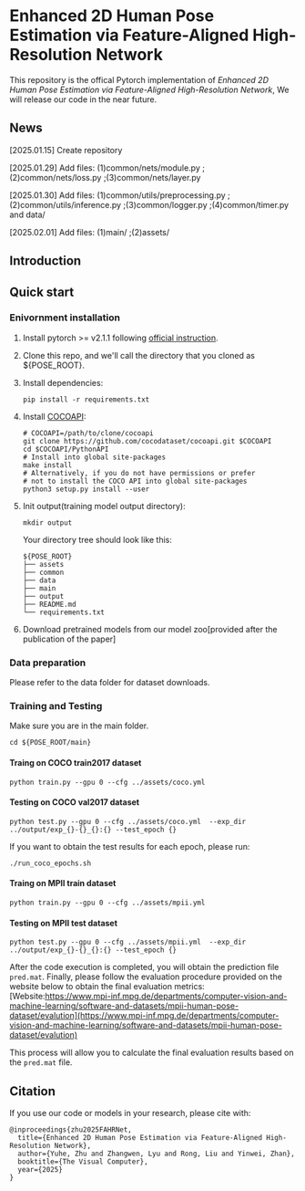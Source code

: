# Enhanced 2D Human Pose Estimation via Feature-Aligned High-Resolution Network

This repository is the offical Pytorch implementation of _Enhanced 2D Human Pose Estimation via Feature-Aligned High-Resolution Network_, We will release our code in the near future.
## News
[2025.01.15] Create repository

[2025.01.29] Add files: (1)common/nets/module.py ;(2)common/nets/loss.py ;(3)common/nets/layer.py

[2025.01.30] Add files: (1)common/utils/preprocessing.py ;(2)common/utils/inference.py ;(3)common/logger.py ;(4)common/timer.py and data/

[2025.02.01] Add files: (1)main/ ;(2)assets/

## Introduction


## Quick start

### Enivornment installation
1. Install pytorch >= v2.1.1 following [official instruction](https://pytorch.org/).

2. Clone this repo, and we'll call the directory that you cloned as ${POSE_ROOT}.

3. Install dependencies:
   ```
   pip install -r requirements.txt
   ```
4. Install [COCOAPI](https://github.com/cocodataset/cocoapi):
   ```
   # COCOAPI=/path/to/clone/cocoapi
   git clone https://github.com/cocodataset/cocoapi.git $COCOAPI
   cd $COCOAPI/PythonAPI
   # Install into global site-packages
   make install
   # Alternatively, if you do not have permissions or prefer
   # not to install the COCO API into global site-packages
   python3 setup.py install --user
   ```
5. Init output(training model output directory):
   
   ```
   mkdir output
   ```
   Your directory tree should look like this:

   ```
   ${POSE_ROOT}
   ├── assets
   ├── common
   ├── data
   ├── main
   ├── output
   ├── README.md
   └── requirements.txt
   ```
6. Download pretrained models from our model zoo[provided after the publication of the paper]

### Data preparation

Please refer to the data folder for dataset downloads.

### Training and Testing
Make sure you are in the main folder.

```
cd ${POSE_ROOT/main}
```

#### Traing on COCO train2017 dataset
```
python train.py --gpu 0 --cfg ../assets/coco.yml 
```

#### Testing on COCO val2017 dataset
```
python test.py --gpu 0 --cfg ../assets/coco.yml  --exp_dir ../output/exp_{}-{}_{}:{} --test_epoch {}
```

If you want to obtain the test results for each epoch, please run:
```
./run_coco_epochs.sh
```

#### Traing on MPII train dataset
```
python train.py --gpu 0 --cfg ../assets/mpii.yml 
```

#### Testing on MPII test dataset
```
python test.py --gpu 0 --cfg ../assets/mpii.yml  --exp_dir ../output/exp_{}-{}_{}:{} --test_epoch {}
```

After the code execution is completed, you will obtain the prediction file `pred.mat`. Finally, please follow the evaluation procedure provided on the website below to obtain the final evaluation metrics:
[Website:https://www.mpi-inf.mpg.de/departments/computer-vision-and-machine-learning/software-and-datasets/mpii-human-pose-dataset/evalution](https://www.mpi-inf.mpg.de/departments/computer-vision-and-machine-learning/software-and-datasets/mpii-human-pose-dataset/evalution)

This process will allow you to calculate the final evaluation results based on the `pred.mat` file.




## Citation
If you use our code or models in your research, please cite with:
```
@inproceedings{zhu2025FAHRNet,
  title={Enhanced 2D Human Pose Estimation via Feature-Aligned High-Resolution Network},
  author={Yuhe, Zhu and Zhangwen, Lyu and Rong, Liu and Yinwei, Zhan},
  booktitle={The Visual Computer},
  year={2025}
}
```






